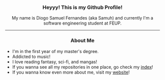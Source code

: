 <h3 align="center">Heyyy! This is my Github Profile!</h3>

<p align="center">My name is Diogo Samuel Fernandes (aka Samuh) and currently I'm a software engineering student at FEUP.</p>

---
<h3 align="center">About Me</h3>

- I'm in the first year of my master's degree.
- Addicted to music!
- I love reading fantasy, sci-fi, and mangas!
- If you wanna see all my repositories in one place, go check my [index](./INDEX.md)!
- If you wanna know even more about me, visit my [website](https://samuuuh.github.io/)!
